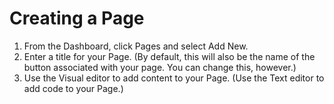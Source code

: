 # Creating a Page

1. From the Dashboard, click Pages and select Add New.
2. Enter a title for your Page. \(By default, this will also be the name of the button associated with your page. You can change this, however.\)
3. Use the Visual editor to add content to your Page. \(Use the Text editor to add code to your Page.\)

